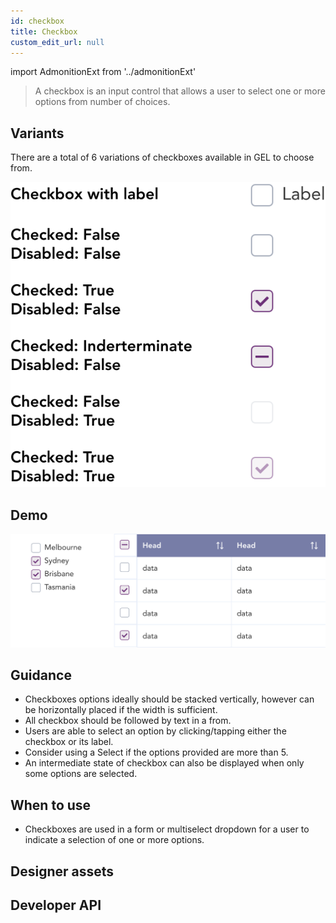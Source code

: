 ```yaml
---
id: checkbox
title: Checkbox
custom_edit_url: null
---
```


import AdmonitionExt from '../admonitionExt'

> A checkbox is an input control that allows a user to select one or more options from number of choices.


## Variants

There are a total of 6 variations of checkboxes available in GEL to choose from.

![Checkbox Types](img/checkbox-types.svg)


## Demo

![Checkbox demo](img/checkbox-demo.svg)


## Guidance

* Checkboxes options ideally should be stacked vertically, however can be horizontally placed if the width is sufficient.
* All checkbox should be followed by text in a from.
* Users are able to select an option by clicking/tapping either the checkbox or its label.
* Consider using a Select if the options provided are more than 5.
* An intermediate state of checkbox can also be displayed when only some options are selected.


## When to use

* Checkboxes are used in a form or multiselect dropdown for a user to indicate a selection of one or more options.


## Designer assets

<AdmonitionExt type="figma" url="https://www.figma.com/file/kzLxtqv6YGL0wotiqzgEo4/GEL-UI-Doc?node-id=696%3A97914" />


## Developer API

<AdmonitionExt type="vue" url="https://primefaces.org/primevue/checkbox" />